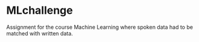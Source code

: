 # MLchallenge
Assignment for the course Machine Learning where spoken data had to be matched with written data.
